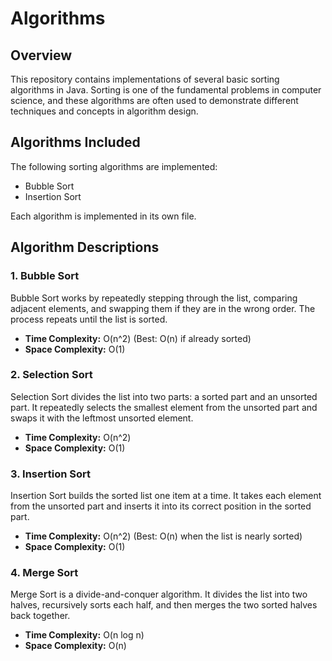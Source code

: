 # Algorithms

## Overview
This repository contains implementations of several basic sorting algorithms in Java. Sorting is one of the fundamental problems in computer science, and these algorithms are often used to demonstrate different techniques and concepts in algorithm design.

## Algorithms Included
The following sorting algorithms are implemented:

- Bubble Sort
- Insertion Sort

Each algorithm is implemented in its own file.

## Algorithm Descriptions

### 1. Bubble Sort
Bubble Sort works by repeatedly stepping through the list, comparing adjacent elements, and swapping them if they are in the wrong order. The process repeats until the list is sorted.

- **Time Complexity:** O(n^2) (Best: O(n) if already sorted)
- **Space Complexity:** O(1)

### 2. Selection Sort
Selection Sort divides the list into two parts: a sorted part and an unsorted part. It repeatedly selects the smallest element from the unsorted part and swaps it with the leftmost unsorted element.

- **Time Complexity:** O(n^2)
- **Space Complexity:** O(1)

### 3. Insertion Sort
Insertion Sort builds the sorted list one item at a time. It takes each element from the unsorted part and inserts it into its correct position in the sorted part.

- **Time Complexity:** O(n^2) (Best: O(n) when the list is nearly sorted)
- **Space Complexity:** O(1)

### 4. Merge Sort
Merge Sort is a divide-and-conquer algorithm. It divides the list into two halves, recursively sorts each half, and then merges the two sorted halves back together.

- **Time Complexity:** O(n log n)
- **Space Complexity:** O(n)